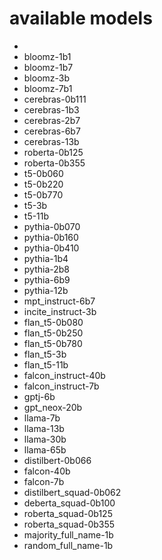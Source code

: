 # available models
- 
- bloomz-1b1
- bloomz-1b7
- bloomz-3b
- bloomz-7b1
- cerebras-0b111
- cerebras-1b3
- cerebras-2b7
- cerebras-6b7
- cerebras-13b
- roberta-0b125
- roberta-0b355
- t5-0b060
- t5-0b220
- t5-0b770
- t5-3b
- t5-11b
- pythia-0b070
- pythia-0b160
- pythia-0b410
- pythia-1b4
- pythia-2b8
- pythia-6b9
- pythia-12b
- mpt_instruct-6b7
- incite_instruct-3b
- flan_t5-0b080
- flan_t5-0b250
- flan_t5-0b780
- flan_t5-3b
- flan_t5-11b
- falcon_instruct-40b
- falcon_instruct-7b
- gptj-6b
- gpt_neox-20b
- llama-7b
- llama-13b
- llama-30b
- llama-65b
- distilbert-0b066
- falcon-40b
- falcon-7b
- distilbert_squad-0b062
- deberta_squad-0b100
- roberta_squad-0b125
- roberta_squad-0b355
- majority_full_name-1b
- random_full_name-1b